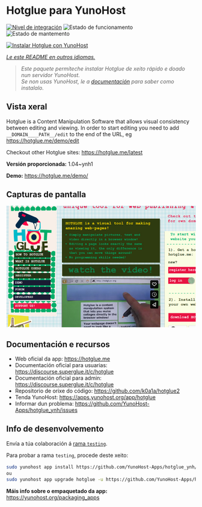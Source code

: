 <!--
NOTA: Este README foi creado automáticamente por <https://github.com/YunoHost/apps/tree/master/tools/readme_generator>
NON debe editarse manualmente.
-->

# Hotglue para YunoHost

[![Nivel de integración](https://dash.yunohost.org/integration/hotglue.svg)](https://ci-apps.yunohost.org/ci/apps/hotglue/) ![Estado de funcionamento](https://ci-apps.yunohost.org/ci/badges/hotglue.status.svg) ![Estado de mantemento](https://ci-apps.yunohost.org/ci/badges/hotglue.maintain.svg)

[![Instalar Hotglue con YunoHost](https://install-app.yunohost.org/install-with-yunohost.svg)](https://install-app.yunohost.org/?app=hotglue)

*[Le este README en outros idiomas.](./ALL_README.md)*

> *Este paquete permíteche instalar Hotglue de xeito rápido e doado nun servidor YunoHost.*  
> *Se non usas YunoHost, le a [documentación](https://yunohost.org/install) para saber como instalalo.*

## Vista xeral

Hotglue is a Content Manipulation Software that allows visual consistency between editing and viewing.
In order to start editing you need to add `__DOMAIN____PATH__/edit` to the end of the URL, eg https://hotglue.me/demo/edit

Checkout other Hotglue sites: https://hotglue.me/latest



**Versión proporcionada:** 1.04~ynh1

**Demo:** <https://hotglue.me/demo/>

## Capturas de pantalla

![Captura de pantalla de Hotglue](./doc/screenshots/example.jpg)

## Documentación e recursos

- Web oficial da app: <https://hotglue.me>
- Documentación oficial para usuarias: <https://discourse.superglue.it/c/hotglue>
- Documentación oficial para admin: <https://discourse.superglue.it/c/hotglue>
- Repositorio de orixe do código: <https://github.com/k0a1a/hotglue2>
- Tenda YunoHost: <https://apps.yunohost.org/app/hotglue>
- Informar dun problema: <https://github.com/YunoHost-Apps/hotglue_ynh/issues>

## Info de desenvolvemento

Envía a túa colaboración á [rama `testing`](https://github.com/YunoHost-Apps/hotglue_ynh/tree/testing).

Para probar a rama `testing`, procede deste xeito:

```bash
sudo yunohost app install https://github.com/YunoHost-Apps/hotglue_ynh/tree/testing --debug
ou
sudo yunohost app upgrade hotglue -u https://github.com/YunoHost-Apps/hotglue_ynh/tree/testing --debug
```

**Máis info sobre o empaquetado da app:** <https://yunohost.org/packaging_apps>
